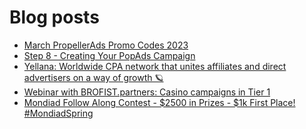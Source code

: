 # Blog posts
<!-- BLOG-POST-LIST:START -->
- [March PropellerAds Promo Codes 2023](https://afflift.com/f/threads/march-propellerads-promo-codes-2023.10510/)
- [Step 8 - Creating Your PopAds Campaign](https://afflift.com/f/threads/step-8-creating-your-popads-campaign.2945/)
- [Yellana: Worldwide CPA network that unites affiliates and direct advertisers on a way of growth 🪐](https://afflift.com/f/threads/yellana-worldwide-cpa-network-that-unites-affiliates-and-direct-advertisers-on-a-way-of-growth-%F0%9F%AA%90.10512/)
- [Webinar with BROFIST.partners: Casino campaigns in Tier 1](https://afflift.com/f/threads/webinar-with-brofist-partners-casino-campaigns-in-tier-1.10511/)
- [Mondiad Follow Along Contest - $2500 in Prizes - $1k First Place! #MondiadSpring](https://afflift.com/f/threads/mondiad-follow-along-contest-2500-in-prizes-1k-first-place-mondiadspring.10445/)
<!-- BLOG-POST-LIST:END -->
